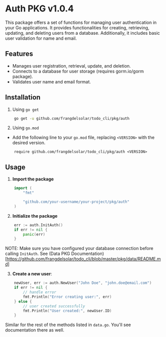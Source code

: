 # Auth PKG v1.0.4

This package offers a set of functions for managing user authentication in your Go applications. It provides functionalities for creating, retrieving, updating, and deleting users from a database. Additionally, it includes basic user validation for name and email.

## Features

-   Manages user registration, retrieval, update, and deletion.
-   Connects to a database for user storage (requires gorm.io/gorm package).
-   Validates user name and email format.

## Installation

1. Using `go get`

```bash
    go get -u github.com/frangdelsolar/todo_cli/pkg/auth
```

2. Using `go.mod`

-   Add the following line to your `go.mod` file, replacing `<VERSION>` with the desired version.

```
    require github.com/frangdelsolar/todo_cli/pkg/auth <VERSION>
```

## Usage

1. **Import the package**

```go
    import (
        "fmt"

        "github.com/your-username/your-project/pkg/auth"
    )
```

2. **Initialize the package**

```go
    err := auth.InitAuth()
    if err != nil {
        panic(err)
    }
```

NOTE: Make sure you have configured your database connection before calling `InitAuth`. See (Data PKG Documentation)[https://github.com/frangdelsolar/todo_cli/blob/master/pkg/data/README.md]

3. **Create a new user**:

```go
    newUser, err := auth.NewUser("John Doe", "john.doe@email.com")
    if err != nil {
        // handle error
        fmt.Println("Error creating user:", err)
    } else {
        // user created successfully
        fmt.Println("User created:", newUser.ID)
    }
```

Similar for the rest of the methods listed in `data.go`. You'll see documentation there as well.
